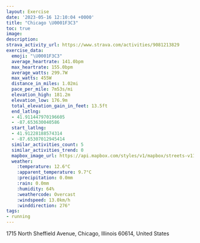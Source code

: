 ```yaml
---
layout: Exercise
date: '2023-05-16 12:10:04 +0000'
title: "Chicago \U0001F3C3"
toc: true
image:
description:
strava_activity_url: https://www.strava.com/activities/9081213829
exercise_data:
  emoji: "\U0001F3C3"
  average_heartrate: 141.0bpm
  max_heartrate: 155.0bpm
  average_watts: 299.7W
  max_watts: 455W
  distance_in_miles: 1.02mi
  pace_per_mile: 7m53s/mi
  elevation_high: 181.2m
  elevation_low: 176.9m
  total_elevation_gain_in_feet: 13.5ft
  end_latlng:
  - 41.911447970196605
  - -87.653630040586
  start_latlng:
  - 41.91228188574314
  - -87.65307012945414
  similar_activities_count: 5
  similar_activities_trend: 0
  mapbox_image_url: https://api.mapbox.com/styles/v1/mapbox/streets-v11/static/path-5+787af2-1.0(%7Bux~Fhv~uOPA%5C%40xCGTHFJFl%40f%40tAHNDBJAbAa%40b%40_%40f%40e%40fA_AdBsBlBgAjBqAl%40%5BF%3F%3FDCB_BnAc%40d%40G%40%3FEHIVIlAs%40b%40o%40y%40ZM%40IE%5Da%40Su%40GIGEQBg%40Z_%40%60%40_Ar%40aAp%40w%40b%40y%40~%40a%40XeAbAs%40b%40y%40r%40e%40V),pin-s-s+e5b22e(-87.65301,41.91086),pin-s-f+89ae00(-87.65349,41.91001999999999)/auto/800x800?access_token=pk.eyJ1Ijoiam9zaGJlY2ttYW4iLCJhIjoiY205eWR2aDd1MWZ6djJrbXc4a3M0bWZleiJ9.XiG9OWkNcZk2QzjJbxLB4A
  weather:
    :temperature: 12.6°C
    :apparent_temperature: 9.7°C
    :precipitation: 0.0mm
    :rain: 0.0mm
    :humidity: 64%
    :weathercode: Overcast
    :windspeed: 13.0km/h
    :winddirection: 276°
tags:
- running
---
```

1715 North Sheffield Avenue, Chicago, Illinois 60614, United States

